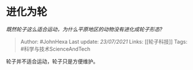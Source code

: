 # 进化为轮
*既然轮子这么适合运动，为什么平原地区的动物没有进化成轮子形态?*

> Author: #JohnHexa
Last update: *23/07/2021* 
Links: [[轮子科技]]
Tags: #科学与技术ScienceAndTech 

 
轮子并不适合运动，轮子只是方便维护。



